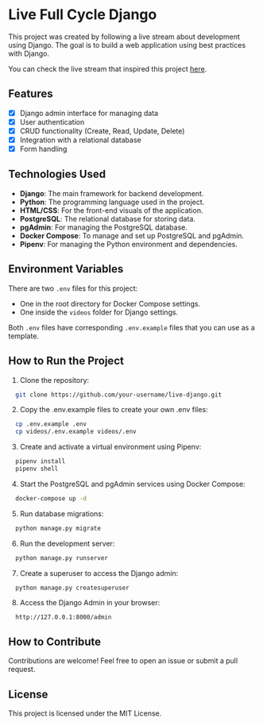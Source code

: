 # Live Full Cycle Django

This project was created by following a live stream about development using Django. The goal is to build a web application using best practices with Django.

You can check the live stream that inspired this project [here](https://www.youtube.com/watch?v=bupRIZrXySk&t=1s&ab_channel=FullCycle).

## Features

- [x] Django admin interface for managing data
- [x] User authentication
- [x] CRUD functionality (Create, Read, Update, Delete)
- [x] Integration with a relational database
- [x] Form handling

## Technologies Used

- **Django**: The main framework for backend development.
- **Python**: The programming language used in the project.
- **HTML/CSS**: For the front-end visuals of the application.
- **PostgreSQL**: The relational database for storing data.
- **pgAdmin**: For managing the PostgreSQL database.
- **Docker Compose**: To manage and set up PostgreSQL and pgAdmin.
- **Pipenv**: For managing the Python environment and dependencies.

## Environment Variables

There are two `.env` files for this project:

- One in the root directory for Docker Compose settings.
- One inside the `videos` folder for Django settings.

Both `.env` files have corresponding `.env.example` files that you can use as a template.

## How to Run the Project

1. Clone the repository:
```bash
  git clone https://github.com/your-username/live-django.git
```

2. Copy the .env.example files to create your own .env files:
```bash
  cp .env.example .env
  cp videos/.env.example videos/.env
```

3. Create and activate a virtual environment using Pipenv:
```bash
  pipenv install
  pipenv shell
```

4. Start the PostgreSQL and pgAdmin services using Docker Compose:
```bash
  docker-compose up -d
```

5. Run database migrations:
```bash
  python manage.py migrate
```

6. Run the development server:
```bash
  python manage.py runserver
```

7. Create a superuser to access the Django admin:
```bash
  python manage.py createsuperuser
```

8. Access the Django Admin in your browser:
```
  http://127.0.0.1:8000/admin
```

## How to Contribute
Contributions are welcome! Feel free to open an issue or submit a pull request.

## License

This project is licensed under the MIT License.